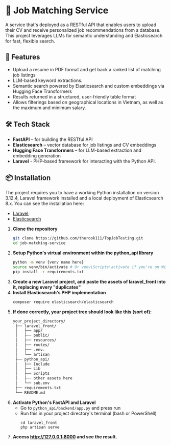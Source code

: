 # 🧠 Job Matching Service

A service that's deployed as a RESTful API that enables users to upload their CV and receive personalized job recommendations from a database. This project leverages LLMs for semantic understanding and Elasticsearch for fast, flexible search.

## 🚀 Features

- Upload a resume in PDF format and get back a ranked list of matching job listings
- LLM-based keyword extractions.
- Semantic search powered by Elasticsearch and custom embeddings via Hugging Face Transformers
- Results returned in a structured, user-friendly table format
- Allows filterings based on geographical locations in Vietnam, as well as the maximum and minimum salary.

## 🛠️ Tech Stack

- **FastAPI** – for building the RESTful API
- **Elasticsearch** – vector database for job listings and CV embeddings
- **Hugging Face Transformers** – for LLM-based extraction and embedding generation
- **Laravel** - PHP-based framework for interacting with the Python API.

## 📦 Installation
The project requires you to have a working Python installation on version 3.12.4, Laravel framework installed and a local deployment of Elasticsearch 8.x.
You can see the installation here: 
- [Laravel](https://laravel.com/docs/12.x/installation); 
- [Elasticsearch](https://docs.google.com/document/d/14OY33-r6B2cOvrUI7JpnKxih_iPCFfuv3lWSq9gIPJU/edit?usp=sharing)

1. **Clone the repository**
   ```bash
   git clone https://github.com/therook111/TopJobTesting.git
   cd job-matching-service
   ```
2. **Setup Python's virtual environment within the python_api library**
   ```bash
   python -m venv {venv name here}
   source venv/bin/activate # Or venv\Scripts\activate if you're on Windows!
   pip install -r requirements.txt
   ```
3. **Create a new Laravel project, and paste the assets of laravel_front into it, replacing every "duplicates"**
4. **Install Elasticsearch's PHP implementation**
   ```bash
   composer require elasticsearch/elasticsearch
   ```
5. **If done correctly, your project tree should look like this (sort of):**
   ```bash
   your_project_directory/
    ├── laravel_front/
    │   ├── app/
    │   ├── public/
    │   ├── resources/
    │   ├── routes/
    │   ├── .env.
    │   └── artisan
    ├── python_api/
    │   ├── Include
    │   ├── Lib
    │   ├── Scripts
    │   ├── other assets here
    │   └── sub.env
    ├── requirements.txt
    └── README.md
   ```
6. **Activate Python's FastAPI and Laravel**
   - Go to `python_api/backend/app.py` and press run
   - Run this in your project directory's terminal (bash or PowerShell)
     ```
     cd laravel_front
     php artisan serve
     ```
7. **Access http://127.0.0.1:8000 and see the result.**
   

